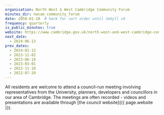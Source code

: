 ```yaml
---
organisation: North West & West Cambridge Community Forum
minutes_dir: nwcam_community_forum
date: 2050-01-28  # hack for sort order until Jekyll v4
frequency: quarterly
is_public_minutes: true
website: https://www.cambridge.gov.uk/north-west-and-west-cambridge-community-forum
next_date:
  - 2024-06-13
prev_dates:
  - 2024-02-13
  - 2023-11-02
  - 2023-06-14
  - 2023-03-01
  - 2022-11-10
  - 2022-07-20
---
```

All residents are welcome to attend a council-run meeting involving representatives from the University, planners, developers and councillors in our area of Cambridge. The meetings are often recorded - videos and presentations are available through [the council website]({{ page.website }}).
